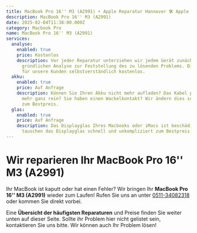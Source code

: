 ```yaml
---
title: MacBook Pro 16'' M3 (A2991) ‣ Apple Reparatur Hannover 🛠️ Apple Werkstatt
description: MacBook Pro 16'' M3 (A2991)
date: 2025-02-04T11:38:00.000Z
category: Macbook Pro
name: MacBook Pro 16'' M3 (A2991)
services:
  analyse:
    enabled: true
    price: Kostenlos
    description: Vor jeder Reparatur unterziehen wir jedem Gerät zunächst einer
      gründlichen Analyse zur Feststellung des zu lösenden Problems. Diese ist
      für unsere Kunden selbstverständlich kostenlos.
  akku:
    enabled: true
    price: Auf Anfrage
    description: Können Sie Ihren Akku nicht mehr aufladen? Das Kabel passt nicht
      mehr ganz rein? Sie haben einen Wackelkontakt? Wir ändern dies schnell und
      zum Bestpreis.
  glas:
    enabled: true
    price: Auf Anfrage
    description: Das Displayglas Ihres Macbooks oder iMacs ist beschädigt? Wir
      tauschen das Displayglas schnell und unkompliziert zum Bestpreis aus.
---
```

# Wir reparieren Ihr MacBook Pro 16'' M3 (A2991)

Ihr MacBook ist kaputt oder hat einen Fehler? Wir bringen Ihr **MacBook Pro 16'' M3 (A2991)** wieder zum Laufen! Rufen Sie uns an unter [0511-34082318](tel:051134082318) oder kommen Sie direkt vorbei.

Eine **Übersicht der häufigsten Reparaturen** und Preise finden Sie weiter unten auf dieser Seite. Sollte ihr Problem hier nicht gelistet sein, kontaktieren Sie uns bitte. Wir können auch Ihr Problem lösen!
